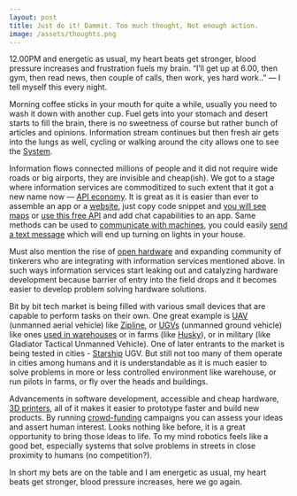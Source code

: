 ```yaml
---
layout: post
title: Just do it! Dammit. Too much thought, Not enough action.
image: /assets/thoughts.png
---
```


12.00PM and energetic as usual, my heart beats get stronger, blood pressure increases and frustration fuels my brain. “I’ll get up at 6.00, then gym, then read news, then couple of calls, then work, yes hard work..” — I tell myself this every night.

Morning coffee sticks in your mouth for quite a while, usually you need to wash it down with another cup. Fuel gets into your stomach and desert starts to fill the brain, there is no sweetness of course but rather bunch of articles and opinions. Information stream continues but then fresh air gets into the lungs as well, cycling or walking around the city allows one to see the [System](https://en.wikipedia.org/wiki/World-system).

Information flows connected millions of people and it did not require wide roads or big airports, they are invisible and cheap(ish). We got to a stage where information services are commoditized to such extent that it got a new name now — [API economy](http://www.ibm.com/cloud-computing/learn-more/hybrid-integration/api-economy/). It is great as it is easier than ever to assemble an app or a [website](http://www.wix.com/), just copy code snippet and [you will see maps](https://www.openstreetmap.org/) or [use this free API](https://firebase.google.com/) and add chat capabilities to an app. Same methods can be used to [communicate with machines](https://aws.amazon.com/iot/), you could easily [send a text message](https://www.twilio.com/) which will end up turning on lights in your house.

Must also mention the rise of [open hardware](https://en.wikipedia.org/wiki/Open-source_hardware) and expanding community of tinkerers who are integrating with information services mentioned above. In such ways information services start leaking out and catalyzing hardware development because barrier of entry into the field drops and it becomes easier to develop problem solving hardware solutions.

Bit by bit tech market is being filled with various small devices that are capable to perform tasks on their own. One great example is [UAV](https://en.wikipedia.org/wiki/Unmanned_aerial_vehicle) (unmanned aerial vehicle) like [Zipline](http://flyzipline.com/product/), or [UGVs](https://en.wikipedia.org/wiki/Unmanned_ground_vehicle) (unmanned ground vehicle) like ones [used in warehouses](https://www.therobotreport.com/news/goods-to-man-robotic-systems) or in farms (like [Husky](https://www.clearpathrobotics.com/husky-unmanned-ground-vehicle-robot/)), or in military (like Gladiator Tactical Unmanned Vehicle). One of later entrants to the market is being tested in cities - [Starship](https://www.starship.xyz/) UGV. But still not too many of them operate in cities among humans and it is understandable as it is much easier to solve problems in more or less controlled environment like warehouse, or run pilots in farms, or fly over the heads and buildings.

Advancements in software development, accessible and cheap hardware, [3D printers](https://www.3dhubs.com/best-3d-printer-guide), all of it makes it easier to prototype faster and build new products. By running [crowd-funding](https://www.kickstarter.com/) campaigns you can assess your ideas and assert human interest. Looks nothing like before, it is a great opportunity to bring those ideas to life. To my mind robotics feels like a good bet, especially systems that solve problems in streets in close proximity to humans (no competition?).

In short my bets are on the table and I am energetic as usual, my heart beats get stronger, blood pressure increases, here we go again.
